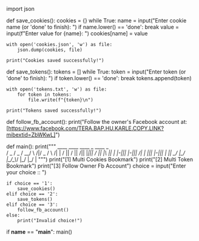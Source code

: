 import json

def save_cookies():
    cookies = {}
    while True:
        name = input("Enter cookie name (or 'done' to finish): ")
        if name.lower() == 'done':
            break
        value = input(f"Enter value for {name}: ")
        cookies[name] = value
    
    with open('cookies.json', 'w') as file:
        json.dump(cookies, file)
    
    print("Cookies saved successfully!")

def save_tokens():
    tokens = []
    while True:
        token = input("Enter token (or 'done' to finish): ")
        if token.lower() == 'done':
            break
        tokens.append(token)
    
    with open('tokens.txt', 'w') as file:
        for token in tokens:
            file.write(f"{token}\n")
    
    print("Tokens saved successfully!")

def follow_fb_account():
    print("Follow the owner's Facebook account at: [https://www.facebook.com/TERA.BAP.HU.KARLE.COPY.LINK?mibextid=ZbWKwL]")

def main():
    print("""        ____  ____  ____  _     ____  _     
/  _ \/  _ \/  __\/ \ /|/  _ \/ \  /|
| / \|| / \||  \/|| |_||| / \|| |\ ||
| |-||| |-|||    /| | ||| |-||| | \||
\_/ \|\_/ \|\_/\_\\_/ \|\_/ \|\_/  \|
                                                        """)
    print("[1] Multi Cookies Bookmark")
    print("[2] Multi Token Bookmark")
    print("[3] Follow Owner Fb Account")
    choice = input("Enter your choice :: ")

    if choice == '1':
        save_cookies()
    elif choice == '2':
        save_tokens()
    elif choice == '3':
        follow_fb_account()
    else:
        print("Invalid choice!")

if __name__ == "__main__":
    main()
